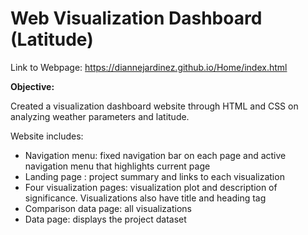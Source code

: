 # Web Visualization Dashboard (Latitude)

Link to Webpage: https://diannejardinez.github.io/Home/index.html

**Objective:**

Created a visualization dashboard website through HTML and CSS on analyzing weather parameters and latitude.

Website includes:
- Navigation menu: fixed navigation bar on each page and active navigation menu that highlights current page
- Landing page : project summary and links to each visualization
- Four visualization pages: visualization plot and description of significance. Visualizations also have title and heading tag
- Comparison data page: all visualizations 
- Data page: displays the project dataset
 



